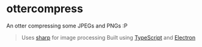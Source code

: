 # ottercompress

An otter compressing some JPEGs and PNGs :P

> Uses [sharp](https://github.com/lovell/sharp) for image processing
> Built using [TypeScript](https://github.com/Microsoft/TypeScript) and [Electron](https://github.com/electron/electron)